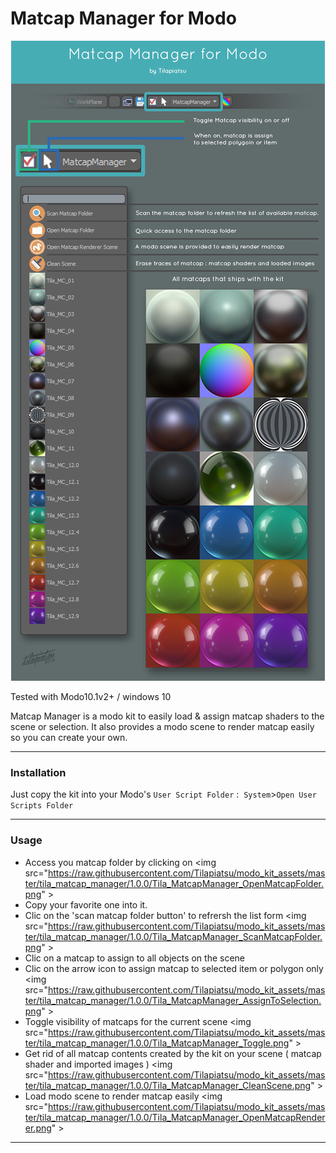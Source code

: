 # Matcap Manager for Modo
<p align="center"><img src="https://raw.githubusercontent.com/Tilapiatsu/modo_kit_assets/master/tila_matcap_manager/1.0.0/Tila_MatcapManager_overview.png" /></p>

Tested with Modo10.1v2+ / windows 10

Matcap Manager is a modo kit to easily load &amp; assign matcap shaders to the scene or selection. It also provides a modo scene to render matcap easily so you can create your own.

***

### Installation

Just copy the kit into your Modo's `User Script Folder` :  `System`&gt;`Open User Scripts Folder`

***

### Usage

* Access you matcap folder by clicking on <img src="https://raw.githubusercontent.com/Tilapiatsu/modo_kit_assets/master/tila_matcap_manager/1.0.0/Tila_MatcapManager_OpenMatcapFolder.png" \>
* Copy your favorite one into it.
* Clic on the 'scan matcap folder button' to refrersh the list form <img src="https://raw.githubusercontent.com/Tilapiatsu/modo_kit_assets/master/tila_matcap_manager/1.0.0/Tila_MatcapManager_ScanMatcapFolder.png" \>
* Clic on a matcap to assign to all objects on the scene
* Clic on the arrow icon to assign matcap to selected item or polygon only <img src="https://raw.githubusercontent.com/Tilapiatsu/modo_kit_assets/master/tila_matcap_manager/1.0.0/Tila_MatcapManager_AssignToSelection.png" \>
* Toggle visibility of matcaps for the current scene <img src="https://raw.githubusercontent.com/Tilapiatsu/modo_kit_assets/master/tila_matcap_manager/1.0.0/Tila_MatcapManager_Toggle.png" \>
* Get rid of all matcap contents created by the kit on your scene ( matcap shader and imported images ) <img src="https://raw.githubusercontent.com/Tilapiatsu/modo_kit_assets/master/tila_matcap_manager/1.0.0/Tila_MatcapManager_CleanScene.png" \>
* Load modo scene to render matcap easily <img src="https://raw.githubusercontent.com/Tilapiatsu/modo_kit_assets/master/tila_matcap_manager/1.0.0/Tila_MatcapManager_OpenMatcapRenderer.png" \>

***